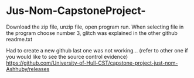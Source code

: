 # Jus-Nom-CapstoneProject-

Download the zip file, unzip file, open program run.
When selecting file in the program choose number 3, glitch was explained in the other github readme.txt

Had to create a new github last one was not working... (refer to other one if you would like to see the source control evidence)
https://github.com/University-of-Hull-CST/capstone-project-just-nom-Ashhuby/releases
